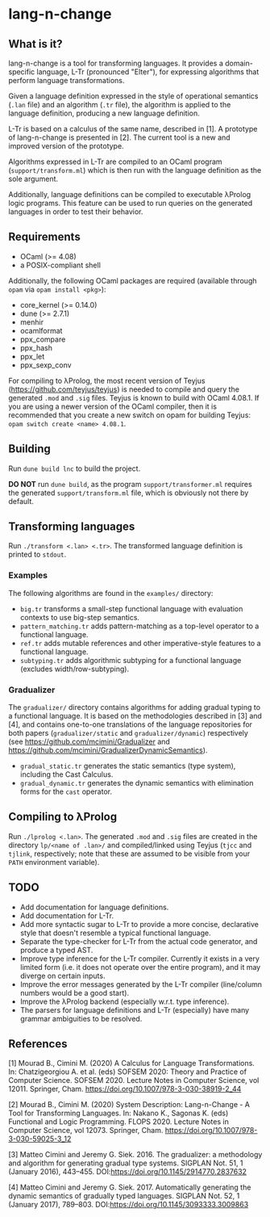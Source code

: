 # lang-n-change

## What is it?

lang-n-change is a tool for transforming languages.
It provides a domain-specific language, L-Tr (pronounced "Elter"), for expressing algorithms that perform language transformations.

Given a language definition expressed in the style of operational semantics (`.lan` file) and an algorithm (`.tr` file), the algorithm is applied to the language definition, producing a new language definition.

L-Tr is based on a calculus of the same name, described in [1].
A prototype of lang-n-change is presented in [2].
The current tool is a new and improved version of the prototype.

Algorithms expressed in L-Tr are compiled to an OCaml program (`support/transform.ml`) which is then run with the language definition as the sole argument.

Additionally, language definitions can be compiled to executable λProlog logic programs.
This feature can be used to run queries on the generated languages in order to test their behavior.

## Requirements

- OCaml (>= 4.08)
- a POSIX-compliant shell

Additionally, the following OCaml packages are required (available through `opam` via `opam install <pkg>`):

- core_kernel (>= 0.14.0)
- dune (>= 2.7.1)
- menhir
- ocamlformat
- ppx_compare
- ppx_hash
- ppx_let
- ppx_sexp_conv

For compiling to λProlog, the most recent version of Teyjus (https://github.com/teyjus/teyjus) is needed to compile and query the generated `.mod` and `.sig` files.
Teyjus is known to build with OCaml 4.08.1.
If you are using a newer version of the OCaml compiler, then it is recommended that you create a new switch on opam for building Teyjus: `opam switch create <name> 4.08.1`.

## Building

Run `dune build lnc` to build the project.

**DO NOT** run `dune build`, as the program `support/transformer.ml` requires the generated `support/transform.ml` file, which is obviously not there by default.

## Transforming languages

Run `./transform <.lan> <.tr>`. The transformed language definition is printed to `stdout`.

### Examples

The following algorithms are found in the `examples/` directory:

- `big.tr` transforms a small-step functional language with evaluation contexts to use big-step semantics.
- `pattern_matching.tr` adds pattern-matching as a top-level operator to a functional language. 
- `ref.tr` adds mutable references and other imperative-style features to a functional language.
- `subtyping.tr` adds algorithmic subtyping for a functional language (excludes width/row-subtyping).

### Gradualizer

The `gradualizer/` directory contains algorithms for adding gradual typing to a functional language. It is based on the methodologies described in [3] and [4], and contains one-to-one translations of the language repositories for both papers (`gradualizer/static` and `gradualizer/dynamic`) respectively (see https://github.com/mcimini/Gradualizer and https://github.com/mcimini/GradualizerDynamicSemantics).

- `gradual_static.tr` generates the static semantics (type system), including the Cast Calculus.
- `gradual_dynamic.tr` generates the dynamic semantics with elimination forms for the `cast` operator.

## Compiling to λProlog

Run `./lprolog <.lan>`. The generated `.mod` and `.sig` files are created in the directory `lp/<name of .lan>/` and compiled/linked using Teyjus (`tjcc` and `tjlink`, respectively; note that these are assumed to be visible from your `PATH` environment variable).

## TODO

- Add documentation for language definitions.
- Add documentation for L-Tr.
- Add more syntactic sugar to L-Tr to provide a more concise, declarative style that doesn't resemble a typical functional language.
- Separate the type-checker for L-Tr from the actual code generator, and produce a typed AST.
- Improve type inference for the L-Tr compiler. Currently it exists in a very limited form (i.e. it does not operate over the entire program), and it may diverge on certain inputs.
- Improve the error messages generated by the L-Tr compiler (line/column numbers would be a good start).
- Improve the λProlog backend (especially w.r.t. type inference).
- The parsers for language definitions and L-Tr (especially) have many grammar ambiguities to be resolved.

## References

[1] Mourad B., Cimini M. (2020) A Calculus for Language Transformations. In: Chatzigeorgiou A. et al. (eds) SOFSEM 2020: Theory and Practice of Computer Science. SOFSEM 2020. Lecture Notes in Computer Science, vol 12011. Springer, Cham. https://doi.org/10.1007/978-3-030-38919-2_44

[2] Mourad B., Cimini M. (2020) System Description: Lang-n-Change - A Tool for Transforming Languages. In: Nakano K., Sagonas K. (eds) Functional and Logic Programming. FLOPS 2020. Lecture Notes in Computer Science, vol 12073. Springer, Cham. https://doi.org/10.1007/978-3-030-59025-3_12

[3] Matteo Cimini and Jeremy G. Siek. 2016. The gradualizer: a methodology and algorithm for generating gradual type systems. SIGPLAN Not. 51, 1 (January 2016), 443–455. DOI:https://doi.org/10.1145/2914770.2837632 

[4] Matteo Cimini and Jeremy G. Siek. 2017. Automatically generating the dynamic semantics of gradually typed languages. SIGPLAN Not. 52, 1 (January 2017), 789–803. DOI:https://doi.org/10.1145/3093333.3009863 
